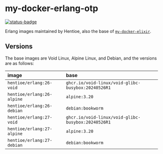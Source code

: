 # my-docker-erlang-otp

[![status-badge](https://ci.hentioe.dev/api/badges/10/status.svg)](https://ci.hentioe.dev/repos/10)

Erlang images maintained by Hentioe, also the base of [`my-docker-elixir`](https://github.com/Hentioe/my-docker-elixir).

## Versions

The base images are Void Linux, Alpine Linux, and Debian, and the versions are as follows:

| image                      | base                                               |
| :------------------------- | :------------------------------------------------- |
| `hentioe/erlang:26-void`   | `ghcr.io/void-linux/void-glibc-busybox:20240526R1` |
| `hentioe/erlang:26-alpine` | `alpine:3.20`                                      |
| `hentioe/erlang:26-debian` | `debian:bookworm`                                  |
| `hentioe/erlang:27-void`   | `ghcr.io/void-linux/void-glibc-busybox:20240526R1` |
| `hentioe/erlang:27-alpine` | `alpine:3.20`                                      |
| `hentioe/erlang:27-debian` | `debian:bookworm`                                  |
